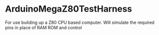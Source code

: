 # ArduinoMegaZ80TestHarness
 For use building up a Z80 CPU based computer. Will simulate the required pins in place of RAM ROM and control
